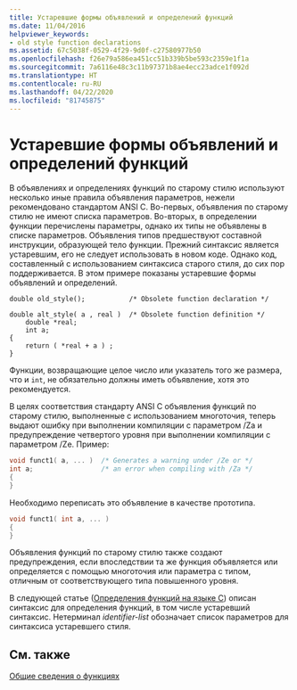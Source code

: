 ```yaml
---
title: Устаревшие формы объявлений и определений функций
ms.date: 11/04/2016
helpviewer_keywords:
- old style function declarations
ms.assetid: 67c5038f-0529-4f29-9d0f-c27580977b50
ms.openlocfilehash: f26e79a586ea451cc51b339b5be593c2359e1f1a
ms.sourcegitcommit: 7a6116e48c3c11b97371b8ae4ecc23adce1f092d
ms.translationtype: HT
ms.contentlocale: ru-RU
ms.lasthandoff: 04/22/2020
ms.locfileid: "81745875"
---
```

# <a name="obsolete-forms-of-function-declarations-and-definitions"></a>Устаревшие формы объявлений и определений функций

В объявлениях и определениях функций по старому стилю используют несколько иные правила объявления параметров, нежели рекомендовано стандартом ANSI C. Во-первых, объявления по старому стилю не имеют списка параметров. Во-вторых, в определении функции перечислены параметры, однако их типы не объявлены в списке параметров. Объявления типов предшествуют составной инструкции, образующей тело функции. Прежний синтаксис является устаревшим, его не следует использовать в новом коде. Однако код, составленный с использованием синтаксиса старого стиля, до сих пор поддерживается. В этом примере показаны устаревшие формы объявлений и определений.

```
double old_style();           /* Obsolete function declaration */

double alt_style( a , real )  /* Obsolete function definition */
    double *real;
    int a;
{
    return ( *real + a ) ;
}
```

Функции, возвращающие целое число или указатель того же размера, что и `int`, не обязательно должны иметь объявление, хотя это рекомендуется.

В целях соответствия стандарту ANSI C объявления функций по старому стилю, выполненные с использованием многоточия, теперь выдают ошибку при выполнении компиляции с параметром /Za и предупреждение четвертого уровня при выполнении компиляции с параметром /Ze. Пример:

```cpp
void funct1( a, ... )  /* Generates a warning under /Ze or */
int a;                 /* an error when compiling with /Za */
{
}
```

Необходимо переписать это объявление в качестве прототипа.

```cpp
void funct1( int a, ... )
{
}
```

Объявления функций по старому стилю также создают предупреждения, если впоследствии та же функция объявляется или определяется с помощью многоточия или параметра с типом, отличным от соответствующего типа повышенного уровня.

В следующей статье ([Определения функций на языке C](../c-language/c-function-definitions.md)) описан синтаксис для определения функций, в том числе устаревший синтаксис. Нетерминал *identifier-list* обозначает список параметров для синтаксиса устаревшего стиля.

## <a name="see-also"></a>См. также

[Общие сведения о функциях](../c-language/overview-of-functions.md)
